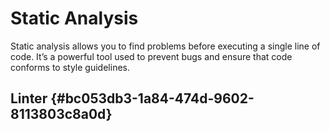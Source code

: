 # Static Analysis


Static analysis allows you to find problems before executing a single line of code. It’s a powerful tool used to prevent bugs and ensure that code conforms to style guidelines.


## Linter {#bc053db3-1a84-474d-9602-8113803c8a0d}
